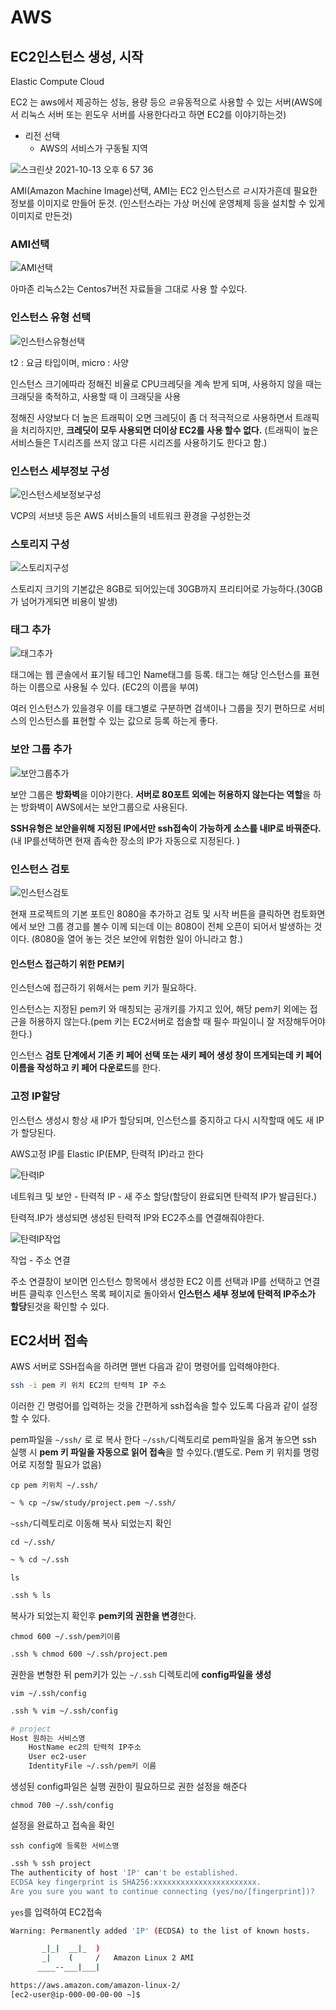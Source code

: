 # AWS

## EC2인스턴스 생성, 시작

Elastic Compute Cloud

EC2 는 aws에서 제공하는 성능, 용량 등으 ㄹ유동적으로 사용할 수 있는 서버(AWS에서 리눅스 서버 또는 윈도우 서버를 사용한다라고 하면  EC2를 이야기하는것)

* 리전 선택
  * AWS의 서비스가 구동될 지역

![스크린샷 2021-10-13 오후 6 57 36](https://user-images.githubusercontent.com/58923731/137112148-e1475fe4-536e-495e-8df5-e69d0f251e4d.png)

AMI(Amazon Machine Image)선택, AMI는 EC2 인스턴스르 ㄹ시자가흔데 필요한 정보를 이미지로 만들어 둔것. (인스턴스라는 가상 머신에 운영체제 등을 설치할 수 있게 이미지로 만든것)

### AMI선택

![AMI선택](AWS.assets/AMI선택.png)

아마존 리눅스2는 Centos7버전 자료들을 그대로 사용 할 수있다.

### 인스턴스 유형 선택

![인스턴스유형선택](AWS.assets/인스턴스유형선택.png)

t2 : 요금 타입이며, micro : 사양

인스턴스 크기에따라 정해진 비율로 CPU크레딧을 계속 받게 되며, 사용하지 않을 때는 크래딧을 축적하고, 사용할 때 이 크래딧을 사용

정해진 사양보다 더 높은 트래픽이 오면 크레딧이 좀 더 적극적으로 사용하면서 트래픽을 처리하지만, **크레딧이 모두 사용되면 더이상 EC2를 사용 할수 없다.** (트래픽이 높은 서비스들은 T시리즈를 쓰지 않고 다른 시리즈를 사용하기도 한다고 함.)

### 인스턴스 세부정보 구성

![인스턴스세보정보구성](AWS.assets/인스턴스세보정보구성.png)

VCP의 서브넷 등은 AWS 서비스들의 네트워크 환경을 구성한는것

### 스토리지 구성

![스토리지구성](AWS.assets/스토리지구성.png)

스토리지 크기의 기본값은 8GB로 되어있는데 30GB까지 프리티어로 가능하다.(30GB가 넘어가게되면 비용이 발생)

### 태그 추가

![태그추가](AWS.assets/태그추가.png)

태그에는 웹 콘솔에서 표기될 테그인 Name태그를 등록. 태그는 해당 인스턴스를 표현하는 이름으로 사용될 수 있다. (EC2의 이름을 부여)

여러 인스턴스가 있을경우 이를 태그별로 구분하면 검색이나 그룹을 짓기 편하므로 서비스의 인스턴스를 표현할 수 있는 값으로 등록 하는게 좋다.

### 보안 그룹 추가

![보안그룹추가](AWS.assets/보안그룹추가.png)

보안 그룹은 **방화벽**을 이야기한다. **서버로 80포트 외에는 허용하지 않는다는 역할**을 하는 방화벽이 AWS에서는 보안그룹으로 사용된다.

**SSH유형은 보안을위해 지정된 IP에서만 ssh접속이 가능하게 소스를 내IP로 바꿔준다.** (내 IP를선택하면 현재 좁속한 장소의 IP가 자동으로 지정된다. )

### 인스턴스 검토

![인스턴스검토](AWS.assets/인스턴스검토.png)

현재 프로젝트의 기본 포트인 8080을 추가하고 검토 및 시작 버튼을 클릭하면 컴토화면에서 보안 그룹 경고를 볼수 이께 되는데 이는 8080이 전체 오픈이 되어서 발생하는 것이다. (8080을 열어 놓는 것은 보안에 위험한 일이 아니라고 함.)

#### 인스턴스 접근하기 위한 PEM키

인스턴스에 접근하기 위해서는 pem 키가 필요하다. 

인스턴스는 지정된 pem키 와 매칭되는 공개키를 가지고 있어, 해당 pem키 외에는 접근을 허용하지 않는다.(pem 키는 EC2서버로 접솔할 때 필수 파일이니 잘 저장해두어야한다.)

인스턴스 **검토 단계에서 기존 키 페어 선택 또는 새키 페어 생성 창이 뜨게되는데 키 페어 이름을 작성하고 키 페어 다운로드**를 한다.

### 고정 IP할당

인스턴스 생성시 항상 새 IP가 할당되며, 인스턴스를 중지하고 다시 시작할때 에도 새 IP가 할당된다.

 AWS고정 IP를 Elastic IP(EMP, 탄력적 IP)라고 한다

![탄력IP](AWS.assets/탄력IP.png) 

네트워크 및 보안 - 탄력적 IP - 새 주소 할당(할당이 완료되면 탄력적 IP가 발급된다.)

탄력적.IP가 생성되면 생성된 탄력적 IP와 EC2주소를 연결해줘야한다.

![탄력IP작업](AWS.assets/탄력IP작업.png)

작업 - 주소 연결

주소 연결창이 보이면 인스턴스 항목에서 생성한 EC2 이름 선택과 IP를 선택하고 연결 버튼 클릭후 인스턴스 목록 페이지로 돌아와서 **인스턴스 세부 정보에 탄력적 IP주소가 할당**된것을 확인할 수 있다.

## EC2서버 접속

AWS 서버로 SSH접속을 하려면 맫번 다음과 같이 명령어를 입력해야한다.

```bash
ssh -i pem 키 위치 EC2의 탄력적 IP 주소
```

이러한 긴 명렁어를 입력하는 것을 간편하게 ssh접속을 할수 있도록 다음과 같이 설정할 수 있다.

pem파일을 `~/ssh/` 로 로 복사 한다 `~/ssh/`디렉토리로 pem파일을 옮겨 놓으면 ssh 실행 시 **pem 키 파일을 자동으로 읽어 접속**을 할 수있다.(별도로. Pem 키 위치를 명렁어로 지정할 필요가 없음)

`cp pem 키위치 ~/.ssh/`

```bash
~ % cp ~/sw/study/project.pem ~/.ssh/
```

`~ssh/`디렉토리로 이동해 복사 되었는지 확인

`cd ~/.ssh/`

```bash
~ % cd ~/.ssh 
```

`ls`

```bash
.ssh % ls
```

복사가 되었는지 확인후 **pem키의 권한을 변경**한다.

`chmod 600 ~/.ssh/pem키이름`

```bash
.ssh % chmod 600 ~/.ssh/project.pem 
```

권한을 변형한 뒤 pem키가 있는 `~/.ssh` 디렉토리에 **config파일을 생성**

`vim ~/.ssh/config`

```bash
.ssh % vim ~/.ssh/config
```

```bash
# project
Host 원하는 서비스명
    HostName ec2의 탄력적 IP주소
    User ec2-user
    IdentityFile ~/.ssh/pem키 이름
```

생성된 config파일은 실행 권한이 필요하므로 권한 설정을 해준다

`chmod 700 ~/.ssh/config`

설정을 완료하고 접속을 확인

`ssh config에 등록한 서비스명`

```bash
.ssh % ssh project
The authenticity of host 'IP' can't be established.
ECDSA key fingerprint is SHA256:xxxxxxxxxxxxxxxxxxxxxxx.
Are you sure you want to continue connecting (yes/no/[fingerprint])?
```

`yes`를 입력하여 EC2접속

```bash
Warning: Permanently added 'IP' (ECDSA) to the list of known hosts.

       _|_|  __|_  )
       _|    (     /   Amazon Linux 2 AMI
      ____--___|___|

https://aws.amazon.com/amazon-linux-2/
[ec2-user@ip-000-00-00-00 ~]$ 
```


